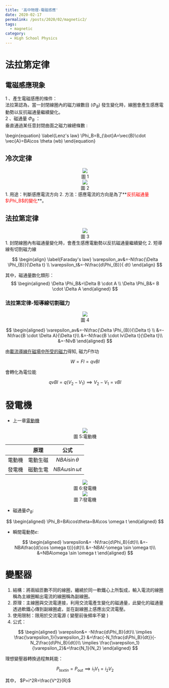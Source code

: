 ```yaml
---
title: '高中物理-電磁感應'
date: 2020-02-17
permalink: /posts/2020/02/magnetic2/
tags:
  - magnetic
category:
  - High School Physics
---
```


# 法拉第定律
## 電磁感應現象

1 、產生電磁感應的條件：  
法拉第認為，當一封閉線圈內的磁力線數目 ($\Phi_B$) 發生變化時，線圈會產生感應電  
動勢以反抗磁通量繼續變化。  
2 、磁通量 $\Phi_B$ ：  
垂直通過某任意封閉曲面之磁力線總條數 :

\begin{equation}
\label{Lenz's law}
\Phi_B=B_{\bot}A=\vec{B}\cdot \vec{A}=BA\cos \theta  (wb)
\end{equation}
  


## 冷次定律
<div style="text-align:center" id="image1"><img src="/images/high_school_physics/magnetic_2_1.PNG" /><br>圖 1</div>
<div style="text-align:center" id="image2"><img src="/images/high_school_physics/magnetic_2_2.PNG" /><br>圖 2</div>
1. 用途：判斷感應電流方向  
2. 方法：感應電流的方向是為了**<span style="color:red">反抗磁通量$\Phi_B$的變化</span>**。


## 法拉第定律  
<div style="text-align:center" id="image3"><img src="/images/high_school_physics/magnetic_2_3.PNG" /><br>圖 3</div>
1. 封閉線圈內有磁通量變化時，會產生感應電動勢以反抗磁通量繼續變化  
2. 短導線有切割磁力線     


$$
\begin{align}
\label{Faraday's law}
\varepsilon_av&=-N\frac{\Delta \Phi_{B}}{\Delta t} \\
\varepsilon_t&=-N\frac{d\Phi_{B}}{ dt}
\end{align}
$$

其中，磁通量数化類形：
$$
\begin{aligned}
\Delta \Phi_B&=\Delta B \cdot A \\
\Delta \Phi_B&= B \cdot \Delta A
\end{aligned}
$$

### 法拉第定律-短導線切割磁力
<div style="text-align:center" id="image4"><img src="/images/high_school_physics/magnetic_2_4.PNG" /><br>圖 4</div>

$$
\begin{aligned}
\varepsilon_av&=-N\frac{\Delta \Phi_{B}}{\Delta t} \\
&=-N\frac{B \cdot \Delta A}{\Delta t}\\
&=-N\frac{B \cdot lv\Delta t}{\Delta t}\\
&=-NlvB
\end{aligned}
$$

由[載流導線在磁場中所受的磁力](https://chchoiw.github.io/posts/2020/02/magnetic/#mjx-eqn-Lorentz%20force)得知, 磁力$F$作功

$$
W=Fl=qvBl
$$

會轉化為電位能

$$
qvBl=q(V_2-V_1) \implies V_2-V_1=vBl
$$

# 發電機
- 上一章[電動機](https://chchoiw.github.io/posts/2020/02/magnetic/#%e9%9b%bb%e5%8b%95%e6%a9%9f)
<div style="text-align:center" id="image5"><img src="/images/high_school_physics/magnetic8.PNG" /><br>圖 5:電動機</div>

|         |   原理   | 公式  |
| :-----: | :------: | :---: |
| 電動機  | 電動生磁 |   $NBAi \sin \theta$    |
| 發電機 | 磁動生電 |  $NBA\omega \sin \omega t$     |

<div style="text-align:center" id="image6"><img src="/images/high_school_physics/magnetic_2_6.PNG" /><br>圖 6:發電機</div>

<div style="text-align:center" id="image7"><img src="/images/high_school_physics/magnetic_2_7.PNG" /><br>圖 7:發電機</div>

- 磁通量$\Phi_B$:

$$
\begin{aligned}
\Phi_B=BA\cos\theta=BA\cos \omega t
\end{aligned}
$$

- 瞬間電動勢$\varepsilon$:

$$
\begin{aligned}
\varepsilon&= -N\frac{d\Phi_B}{dt}\\
&=-NBA\frac{d(\cos \omega t))}{dt}\\
&=-NBA(-\omega \sin \omega t)\\
&=NBA\omega \sin \omega t
\end{aligned}
$$

# 變壓器

1. 結構：將兩組匝數不同的線圈，纏繞於同一軟鐵心上所製成，輸入電流的線圈稱為主線圈輸出電流的線圈稱為副線圈。  
2. 原理：主線圈與交流電連接，利用交流電產生變化的磁通量，此變化的磁通量透過軟鐵心傳到副線圈處，並在副線圈上感應出交流電壓。  
3. 使用限制：限用於交流電源 ( 變壓前後頻率不變 ) 
4. 公式：

$$
\begin{aligned}
\varepsilon&= -N\frac{d\Phi_B}{dt}\\
\implies \frac{\varepsilon_1}{\varepsilon_2}
&=\frac{-N_1\frac{d\Phi_B}{dt}}{-N_2\frac{d\Phi_B}{dt}}\\
\implies \frac{\varepsilon_1}{\varepsilon_2}&=\frac{N_1}{N_2}
\end{aligned}
$$

理想變壓器轉換過程無耗能：

$$
P_{text{in}}=P_{\text{out}}
\implies i_1V_1=i_2V_2
$$

其中，
$P=i^2R=\frac{V^2}{R}$